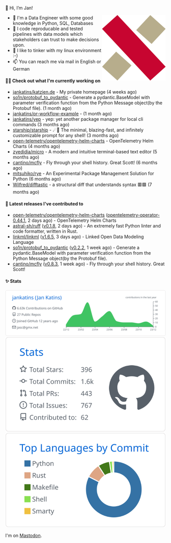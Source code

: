 👋 Hi, I’m Jan!

<img align="right" src="https://raw.githubusercontent.com/kreuzwerkerbot/kreuzwerkerbot/master/assets/xw.png" width="200">

- 🌱 I'm a Data Engineer with some good knowledge in Python, SQL, Databases
- 💪 I code reproducable and tested pipelines with data models which stakeholders can trust to make decisions upon.
- 💞️ I like to tinker with my linux environment :-)
- 📫 You can reach me via mail in English or German

#### 👩‍💻 Check out what I'm currently working on

- [jankatins/katzien.de](https://github.com/jankatins/katzien.de) - My private homepage (4 weeks ago)
- [so1n/protobuf_to_pydantic](https://github.com/so1n/protobuf_to_pydantic) - Generate a pydantic.BaseModel with parameter verification function from the Python Message object(by the Protobuf file). (1 month ago)
- [jankatins/pr-workflow-example](https://github.com/jankatins/pr-workflow-example) -  (1 month ago)
- [jankatins/yep](https://github.com/jankatins/yep) - yep: yet another package manager for local cli commands (3 months ago)
- [starship/starship](https://github.com/starship/starship) - ☄🌌️  The minimal, blazing-fast, and infinitely customizable prompt for any shell! (3 months ago)
- [open-telemetry/opentelemetry-helm-charts](https://github.com/open-telemetry/opentelemetry-helm-charts) - OpenTelemetry Helm Charts (4 months ago)
- [zyedidia/micro](https://github.com/zyedidia/micro) - A modern and intuitive terminal-based text editor (5 months ago)
- [cantino/mcfly](https://github.com/cantino/mcfly) - Fly through your shell history. Great Scott! (6 months ago)
- [mitsuhiko/rye](https://github.com/mitsuhiko/rye) - An Experimental Package Management Solution for Python (6 months ago)
- [Wilfred/difftastic](https://github.com/Wilfred/difftastic) - a structural diff that understands syntax 🟥🟩 (7 months ago)

#### 🔭 Latest releases I've contributed to

- [open-telemetry/opentelemetry-helm-charts](https://github.com/open-telemetry/opentelemetry-helm-charts) ([opentelemetry-operator-0.44.1](https://github.com/open-telemetry/opentelemetry-helm-charts/releases/tag/opentelemetry-operator-0.44.1), 2 days ago) - OpenTelemetry Helm Charts
- [astral-sh/ruff](https://github.com/astral-sh/ruff) ([v0.1.8](https://github.com/astral-sh/ruff/releases/tag/v0.1.8), 2 days ago) - An extremely fast Python linter and code formatter, written in Rust.
- [linkml/linkml](https://github.com/linkml/linkml) ([v1.6.5](https://github.com/linkml/linkml/releases/tag/v1.6.5), 3 days ago) - Linked Open Data Modeling Language
- [so1n/protobuf_to_pydantic](https://github.com/so1n/protobuf_to_pydantic) ([v0.2.2](https://github.com/so1n/protobuf_to_pydantic/releases/tag/v0.2.2), 1 week ago) - Generate a pydantic.BaseModel with parameter verification function from the Python Message object(by the Protobuf file).
- [cantino/mcfly](https://github.com/cantino/mcfly) ([v0.8.3](https://github.com/cantino/mcfly/releases/tag/v0.8.3), 1 week ago) - Fly through your shell history. Great Scott!


#### ✨ Stats

  [![](https://raw.githubusercontent.com/jankatins/jankatins/master/profile-summary-card-output/github/0-profile-details.svg)](https://github.com/vn7n24fzkq/github-profile-summary-cards)
  [![](https://raw.githubusercontent.com/jankatins/jankatins/master/profile-summary-card-output/github/3-stats.svg)](https://github.com/vn7n24fzkq/github-profile-summary-cards)
  [![](https://raw.githubusercontent.com/jankatins/jankatins/master/profile-summary-card-output/github/2-most-commit-language.svg)](https://github.com/vn7n24fzkq/github-profile-summary-cards)

I'm on <a rel="me" href="https://fosstodon.org/@jankatins">Mastodon</a>.
